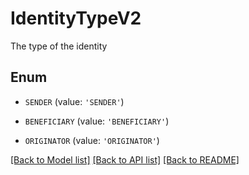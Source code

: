 # IdentityTypeV2

The type of the identity

## Enum

* `SENDER` (value: `'SENDER'`)

* `BENEFICIARY` (value: `'BENEFICIARY'`)

* `ORIGINATOR` (value: `'ORIGINATOR'`)

[[Back to Model list]](../README.md#documentation-for-models) [[Back to API list]](../README.md#documentation-for-api-endpoints) [[Back to README]](../README.md)


